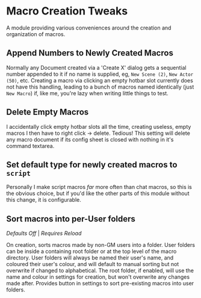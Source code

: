 # Macro Creation Tweaks

A module providing various conveniences around the creation and organization of macros.

## Append Numbers to Newly Created Macros
Normally any Document created via a 'Create X' dialog gets a sequential number appended to it if no name is supplied, eg, `New Scene (2)`, `New Actor (50)`, etc. Creating a macro via clicking an empty hotbar slot currently does not have this handling, leading to a bunch of macros named identically (just `New Macro`) if, like me, you're lazy when writing little things to test.

## Delete Empty Macros
I accidentally click empty hotbar slots all the time, creating useless, empty macros I then have to right click -> delete. Tedious! This setting will delete any macro document if its config sheet is closed with nothing in it's command textarea.

## Set default type for newly created macros to `script`
Personally I make script macros *far* more often than chat macros, so this is the obvious choice, but if you'd like the other parts of this module without this change, it is configurable.

## Sort macros into per-User folders
*Defaults Off* | *Requires Reload* 

On creation, sorts macros made by non-GM users into a folder. User folders can be inside a containing root folder or at the top level of the macro directory.
User folders will always be named their user's name, and coloured their user's colour, and will default to manual sorting but not overwrite if changed to alphabetical.
The root folder, if enabled, will use the name and colour in settings for creation, but won't overwrite any changes made after.
Provides button in settings to sort pre-existing macros into user folders. 